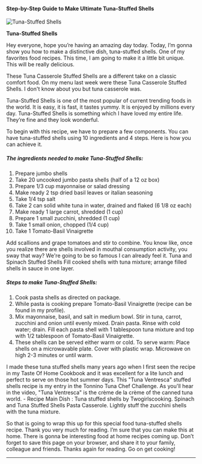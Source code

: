             

#### Step-by-Step Guide to Make Ultimate Tuna-Stuffed Shells

![Tuna-Stuffed Shells](https://img-global.cpcdn.com/recipes/67599394/751x532cq70/tuna-stuffed-shells-recipe-main-photo.jpg)

**Tuna-Stuffed Shells**

Hey everyone, hope you’re having an amazing day today. Today, I’m gonna show you how to make a distinctive dish, tuna-stuffed shells. One of my favorites food recipes. This time, I am going to make it a little bit unique. This will be really delicious.

These Tuna Casserole Stuffed Shells are a different take on a classic comfort food. On my menu last week were these Tuna Casserole Stuffed Shells. I don't know about you but tuna casserole was.

Tuna-Stuffed Shells is one of the most popular of current trending foods in the world. It is easy, it is fast, it tastes yummy. It is enjoyed by millions every day. Tuna-Stuffed Shells is something which I have loved my entire life. They’re fine and they look wonderful.

To begin with this recipe, we have to prepare a few components. You can have tuna-stuffed shells using 10 ingredients and 4 steps. Here is how you can achieve it.

##### The ingredients needed to make Tuna-Stuffed Shells:

1.  Prepare jumbo shells
2.  Take 20 uncooked jumbo pasta shells (half of a 12 oz box)
3.  Prepare 1/3 cup mayonnaise or salad dressing
4.  Make ready 2 tsp dried basil leaves or italian seasoning
5.  Take 1/4 tsp salt
6.  Take 2 can solid white tuna in water, drained and flaked (6 1/8 oz each)
7.  Make ready 1 large carrot, shredded (1 cup)
8.  Prepare 1 small zucchini, shredded (1 cup)
9.  Take 1 small onion, chopped (1/4 cup)
10.  Take 1 Tomato-Basil Vinaigrette

Add scallions and grape tomatoes and stir to combine. You know like, once you realize there are shells involved in mouthal consumption activity, you sway that way? We're going to be so famous I can already feel it. Tuna and Spinach Stuffed Shells Fill cooked shells with tuna mixture; arrange filled shells in sauce in one layer.

##### Steps to make Tuna-Stuffed Shells:

1.  Cook pasta shells as directed on package.
2.  While pasta is cooking prepare Tomato-Basil Vinaigrette (recipe can be found in my profile).
3.  Mix mayonnaise, basil, and salt in medium bowl. Stir in tuna, carrot, zucchini and onion until evenly mixed. Drain pasta. Rinse with cold water; drain. Fill each pasta shell with 1 tablespoon tuna mixture and top with 1/2 tablespoon of Tomato-Basil Vinaigrette.
4.  These shells can be served either warm or cold. To serve warm: Place shells on a microwavable plate. Cover with plastic wrap. Microwave on high 2-3 minutes or until warm.

I made these tuna stuffed shells many years ago when I first seen the recipe in my Taste Of Home Cookbook and it was excellent for a lite lunch and perfect to serve on those hot summer days. This "Tuna Ventresca" stuffed shells recipe is my entry in the Tonnino Tuna Chef Challenge. As you'll hear in the video, "Tuna Ventresca" is the crème de la crème of the canned tuna world. - Recipe Main Dish : Tuna stuffed shells by Twogirlscooking. Spinach and Tuna Stuffed Shells Pasta Casserole. Lightly stuff the zucchini shells with the tuna mixture.

So that is going to wrap this up for this special food tuna-stuffed shells recipe. Thank you very much for reading. I’m sure that you can make this at home. There is gonna be interesting food at home recipes coming up. Don’t forget to save this page on your browser, and share it to your family, colleague and friends. Thanks again for reading. Go on get cooking!

* * *
